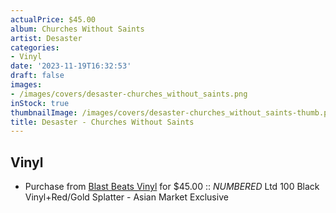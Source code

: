 ```yaml
---
actualPrice: $45.00
album: Churches Without Saints
artist: Desaster
categories:
- Vinyl
date: '2023-11-19T16:32:53'
draft: false
images:
- /images/covers/desaster-churches_without_saints.png
inStock: true
thumbnailImage: /images/covers/desaster-churches_without_saints-thumb.png
title: Desaster - Churches Without Saints
---
```


## Vinyl
* Purchase from [Blast Beats Vinyl](https://blastbeatsvinyl.com/products/nesi-rarity-desaster-churches-without-saints-ltd-100-black-vinyl-red-gold-splatter-asian-market-exclusive) for $45.00 :: *NUMBERED* Ltd 100 Black Vinyl+Red/Gold Splatter - Asian Market Exclusive
